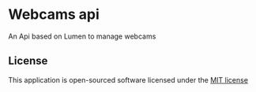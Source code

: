 # Webcams api

An Api based on Lumen to manage webcams

## License

This application is open-sourced software licensed under the [MIT license](http://opensource.org/licenses/MIT)
